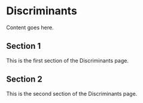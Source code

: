 # Discriminants

Content goes here.

## Section 1

This is the first section of the Discriminants page.

## Section 2

This is the second section of the Discriminants page.

